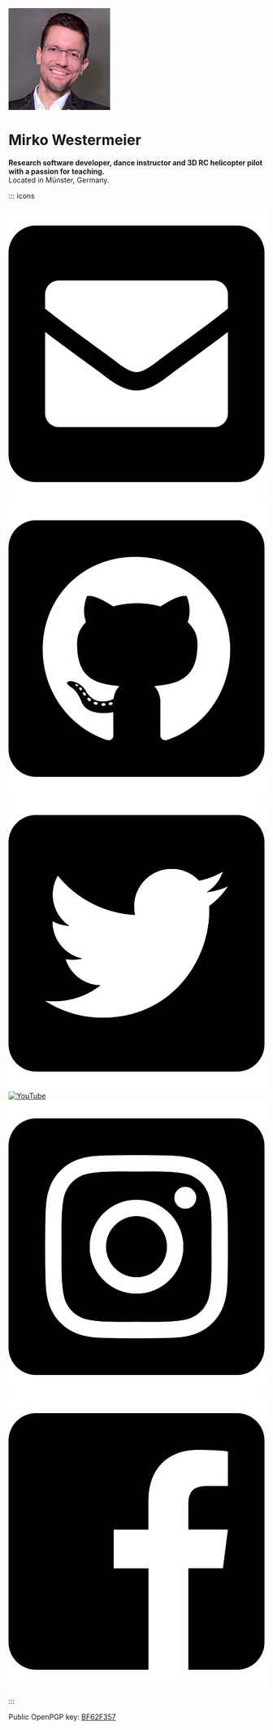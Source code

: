 ![-](images/mirko.png)

# Mirko Westermeier

**Research software developer, dance instructor and 3D RC helicopter pilot with a passion for teaching.**  
Located in Münster, Germany.

::: icons

[![Mail](images/icons/mail.svg "Mail")][mail]
[![GitHub](images/icons/github.svg "GitHub")][github]
[![Twitter](images/icons/twitter.svg "Twitter")][twitter]
[![YouTube](images/icons/youtube.svg "YouTube")][youtube]
[![Instagram](images/icons/instagram.svg "Instagram")][instagram]
[![Facebook](images/icons/facebook.svg "Facebook")][facebook]

:::

Public OpenPGP key: [BF62F357][key]

[mail]: mailto:mirko@westermeier.de
[github]: https://github.com/memowe
[twitter]: https://twitter.com/memowe
[youtube]: https://youtube.com/@mirkeau
[instagram]: https://instagram.com/mirkeau
[facebook]: https://facebook.com/mirko.westermeier
[key]: BF62F357.asc
